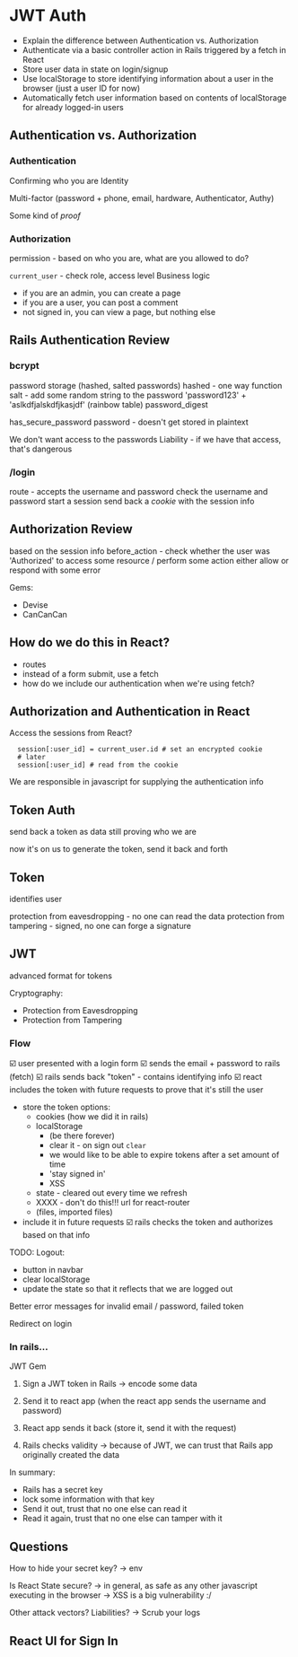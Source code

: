 # JWT Auth

- Explain the difference between Authentication vs. Authorization
- Authenticate via a basic controller action in Rails triggered by a fetch in React
- Store user data in state on login/signup
- Use localStorage to store identifying information about a user in the browser (just a user ID for now)
- Automatically fetch user information based on contents of localStorage for already logged-in users

## Authentication vs. Authorization

### Authentication
Confirming who you are
Identity

Multi-factor (password + phone, email, hardware, Authenticator, Authy)

Some kind of _proof_

### Authorization
permission - based on who you are, what are you allowed to do?

`current_user` - check role, access level
Business logic
 - if you are an admin, you can create a page
 - if you are a user, you can post a comment
 - not signed in, you can view a page, but nothing else

## Rails Authentication Review
### bcrypt
password storage (hashed, salted passwords)
  hashed - one way function
  salt - add some random string to the password 'password123' + 'aslkdfjalskdfjkasjdf'
  (rainbow table)
password_digest

has_secure_password
  password - doesn't get stored in plaintext

We don't want access to the passwords
Liability - if we have that access, that's dangerous

### /login
route - accepts the username and password
  check the username and password
start a session
send back a _cookie_ with the session info

## Authorization Review
based on the session info
before_action - check whether the user was 'Authorized' to access some resource / perform some action
either allow or respond with some error

Gems:
- Devise
- CanCanCan

## How do we do this in React?
- routes
- instead of a form submit, use a fetch
- how do we include our authentication when we're using fetch?

## Authorization and Authentication in React
Access the sessions from React?

```rails
  session[:user_id] = current_user.id # set an encrypted cookie
  # later
  session[:user_id] # read from the cookie
```

We are responsible in javascript for supplying the authentication info

## Token Auth
send back a token as data
still proving who we are

now it's on us to generate the token, send it back and forth

## Token
identifies user

protection from eavesdropping - no one can read the data
protection from tampering - signed, no one can forge a signature

## JWT
advanced format for tokens

Cryptography:
- Protection from Eavesdropping
- Protection from Tampering

### Flow
☑️ user presented with a login form
☑️ sends the email + password to rails (fetch)
☑️ rails sends back "token" - contains identifying info
☑️ react includes the token with future requests to prove that it's still the user
  - store the token
  options:
    - cookies (how we did it in rails)
    - localStorage
      - (be there forever)
      - clear it - on sign out `clear`
      - we would like to be able to expire tokens after a set amount of time
      - 'stay signed in'
      - XSS
    - state - cleared out every time we refresh
    - XXXX - don't do this!!! url for react-router
    - (files, imported files)
  - include it in future requests
☑️ rails checks the token and authorizes based on that info

TODO:
Logout:
- button in navbar
- clear localStorage
- update the state so that it reflects that we are logged out

Better error messages for invalid email / password, failed token

Redirect on login


### In rails...
JWT Gem
1. Sign a JWT token in Rails
-> encode some data

2. Send it to react app (when the react app sends the username and password)
3. React app sends it back (store it, send it with the request)
4. Rails checks validity
-> because of JWT, we can trust that Rails app originally created the data

In summary:
- Rails has a secret key
- lock some information with that key
- Send it out, trust that no one else can read it
- Read it again, trust that no one else can tamper with it

## Questions
How to hide your secret key?
-> env

Is React State secure?
-> in general, as safe as any other javascript executing in the browser
-> XSS is a big vulnerability :/

Other attack vectors? Liabilities?
-> Scrub your logs

## React UI for Sign In
